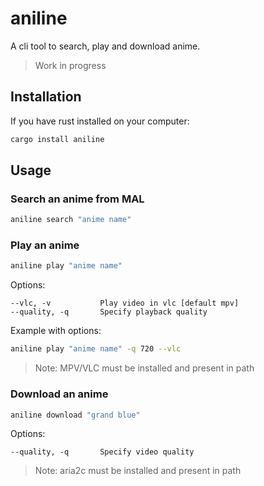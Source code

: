 # aniline

A cli tool to search, play and download anime.

> Work in progress

## Installation

If you have rust installed on your computer:
```sh
cargo install aniline
```

## Usage

### Search an anime from MAL

```sh
aniline search "anime name"
```

### Play an anime

```sh
aniline play "anime name"
```

Options:

```
--vlc, -v           Play video in vlc [default mpv]
--quality, -q       Specify playback quality
```

Example with options:
```sh
aniline play "anime name" -q 720 --vlc
```

> Note: MPV/VLC must be installed and  present in path

### Download an anime

```sh
aniline download "grand blue"
```

Options:

```
--quality, -q       Specify video quality
```

> Note: aria2c must be installed and present in path